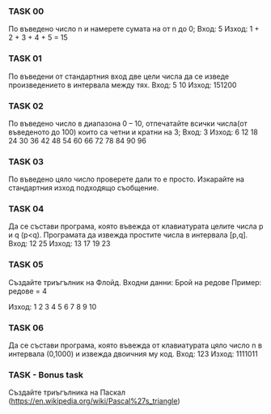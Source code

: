 ### TASK 00

По въведено число n и намерете сумата на от n  до 0;
Вход: 5 
Изход:  1 + 2 + 3 + 4 + 5 = 15

### TASK 01

По въведени от стандартния вход две цели числа да се изведе произведението в интервала между тях. 
Вход: 5 10
Изход: 151200

### TASK 02

По въведено число в диапазона 0 – 10, отпечатайте всички  числа(от въведеното до 100) които са четни и кратни на 3;
Вход: 3
Изход: 6 12 18 24 30 36 42 48 54 60 66 72 78 84 90 96

### TASK 03

По въведено цяло число проверете дали то е просто. Изкарайте на стандартния изход подходящо съобщение.

### TASK 04

Да се състави програма, която въвежда от клавиатурата целите числа p и q (p<q). Програмата да извежда простите числа в интервала [p,q].
Вход: 12 25
Изход: 13 17 19 23

### TASK 05

Създайте триъгълник на Флойд.
Входни данни: Брой на редове 
Пример: редове = 4

Изход:
1
2 3
4 5 6
7 8 9 10

### TASK 06

Да се състави програма, която въвежда от клавиатурата цяло число n в интервала (0,1000) и извежда двоичния му код.
Вход: 123
Изход: 1111011

### TASK  - Bonus task

Създайте триъгълника на Паскал (https://en.wikipedia.org/wiki/Pascal%27s_triangle)
